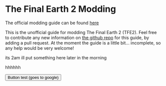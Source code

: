 # The Final Earth 2 Modding
The official modding guide can be found [here](https://florianvanstrien.nl/TheFinalEarth2/modding.php)

This is the unofficial guide for modding The Final Earth 2 (TFE2). Feel free to contribute any new information on [the github repo](https://github.com/DT-is-not-available/tfe2-modding/) for this guide, by adding a pull request. At the moment the guide is a little bit... incomplete, so any help would be very welcome!

its 2am ill put something here later in the morning

hhhhhh

<button onclick="http://www.google.com">Button test (goes to google)</button>

